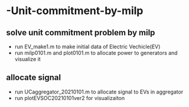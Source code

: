 # -Unit-commitment-by-milp

## solve unit commitment problem by milp
+ run EV_make1.m to make initial data of Electric Vechicle(EV)
+ run milp0101.m and plot0101.m to allocate power to generators and visualize it

## allocate signal
+ run UCaggregator_20210101.m to allocate signal to EVs in aggregator
+ run plotEVSOC20210101ver2 for visualizaiton
